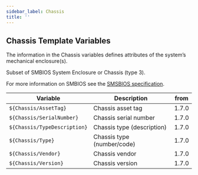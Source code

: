 ```yaml
---
sidebar_label: Chassis
title: ''
---
```


## Chassis Template Variables

The information in the Chassis variables defines attributes of the system’s mechanical enclosure(s).

Subset of SMBIOS System Enclosure or Chassis (type 3).

For more information on SMBIOS see the
[SMSBIOS specification](https://www.dmtf.org/sites/default/files/standards/documents/DSP0134_3.7.1.pdf).

| Variable                     | Description                | from  |
| ---------------------------- | -------------------------- | ----- |
| `${Chassis/AssetTag}`        | Chassis asset tag          | 1.7.0 |
| `${Chassis/SerialNumber}`    | Chassis serial number      | 1.7.0 |
| `${Chassis/TypeDescription}` | Chassis type (description) | 1.7.0 |
| `${Chassis/Type}`            | Chassis type (number/code) | 1.7.0 |
| `${Chassis/Vendor}`          | Chassis vendor             | 1.7.0 |
| `${Chassis/Version}`         | Chassis version            | 1.7.0 |